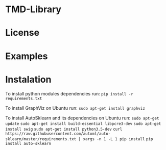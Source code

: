 # TMD-Library

# License

# Examples

# Instalation 

To install python modules dependencies run:
`pip install -r requirements.txt`

To install GraphViz on Ubuntu run:
`sudo apt-get install graphviz`

To install AutoSklearn and its dependencies on Ubuntu run:
`sudo apt-get update`
`sudo apt-get install build-essential libpcre3-dev`
`sudo apt-get install swig`
`sudo apt-get install python3.5-dev`
`curl https://raw.githubusercontent.com/automl/auto-sklearn/master/requirements.txt | xargs -n 1 -L 1 pip install`
`pip install auto-sklearn`

